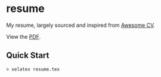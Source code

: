 # resume
My resume, largely sourced and inspired from [Awesome CV](https://github.com/posquit0/Awesome-CV).

View the [PDF](https://raw.githubusercontent.com/hcourt/resume/master/resume.pdf).

## Quick Start

```
> xelatex resume.tex
```
